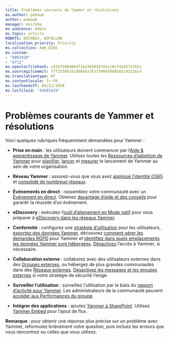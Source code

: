 ```yaml
---
title: Problèmes courants de Yammer et résolutions
ms.author: pebaum
author: pebaum
manager: mnirkhe
ms.audience: Admin
ms.topic: article
ROBOTS: NOINDEX, NOFOLLOW
localization_priority: Priority
ms.collection: Adm_O365
ms.custom:
- "9002428"
- "4712"
ms.openlocfilehash: c83b7588d06df1ba36581b7ebcc0cf4a357a762c
ms.sourcegitcommit: f7f25506191d0656a7637340df806b82c4232bc4
ms.translationtype: HT
ms.contentlocale: fr-FR
ms.lasthandoff: 04/21/2020
ms.locfileid: "43601429"
---
```

# <a name="yammer-common-issues-and-resolutions"></a>Problèmes courants de Yammer et résolutions

Voici quelques rubriques fréquemment demandées pour Yammer :

- **Prise en main** : les utilisateurs doivent commencer par l’[Aide & apprentissage de Yammer](https://support.office.com/yammer). Utilisez toutes les [Ressources d’adoption de Yammer](https://aka.ms/yamresources) pour [planifier](https://aka.ms/YamSuccessGuide), [lancer](https://aka.ms/YamLaunchPlaybook) et [mesurer](https://aka.ms/YamMeasureSuccesGuide) le lancement de Yammer au sein de votre organisation. 

- **Réseau Yammer** : assurez-vous que vous avez [appliqué l’identité O365](https://docs.microsoft.com/yammer/configure-your-yammer-network/enforce-office-365-identity) et [consolidé de nombreux réseaux](https://docs.microsoft.com/yammer/configure-your-yammer-network/consolidate-multiple-yammer-networks). 

- **Événements en direct** : rassemblez votre communauté avec un [Événement en direct](https://docs.microsoft.com/yammer/manage-yammer-groups/yammer-live-events). Obtenez [davantage d’aide et des conseils](https://resources.techcommunity.microsoft.com/live-events/assistance/) pour garantir la réussite d’un événement. 

- **eDiscovery** : exécutez l’[outil d’alignement en Mode natif](https://docs.microsoft.com/yammer/configure-your-yammer-network/overview-native-mode) pour vous préparer à [eDiscovery dans les réseaux Yammer](https://docs.microsoft.com/yammer/manage-security-and-compliance/overview-of-ediscovery). 

- **Conformité** : configurez une [stratégie d’utilisation](https://docs.microsoft.com/yammer/manage-security-and-compliance/set-up-a-usage-policy) pour les utilisateurs, [exportez des données Yammer](https://docs.microsoft.com/yammer/manage-security-and-compliance/export-yammer-enterprise-data), découvrez [comment gérer les demandes RGPD](https://docs.microsoft.com/yammer/manage-security-and-compliance/gdpr-requests-in-yammer-enterprise) pour Yammer et [identifiez dans quels emplacements les données Yammer sont hébergées](https://docs.microsoft.com/yammer/manage-security-and-compliance/data-residency). [Désactivez](https://docs.microsoft.com/yammer/manage-yammer-users/turn-off-user-access) l’accès à Yammer, si nécessaire.

- **Collaboration externe** : collaborez avec des utilisateurs externes dans des [Groupes externes](https://docs.microsoft.com/yammer/work-with-external-users/create-and-manage-external-groups), ou hébergez de plus grandes communautés dans des [Réseaux externes](https://docs.microsoft.com/yammer/work-with-external-users/create-and-manage-an-external-network). [Désactivez les messages et les groupes externes](https://docs.microsoft.com/yammer/work-with-external-users/disable-external-messaging) si votre stratégie de sécurité l’exige.

- **Surveiller l’utilisation** : surveillez l’utilisation par le biais du [rapport d’activité pour Yammer](https://docs.microsoft.com/microsoft-365/admin/activity-reports/yammer-activity-report). Les administrateurs de la communauté peuvent [accéder aux Performances du groupe](https://support.office.com/article/view-group-insights-in-yammer-73f9fa6d-d442-4f25-9194-d5317c9328ab).

- **Intégrer des applications** : ajoutez [Yammer à SharePoint](https://docs.microsoft.com/yammer/integrate-yammer-with-other-apps/embed-a-feed-into-a-sharepoint-site). Utilisez [Yammer Embed](https://developer.yammer.com/docs/embed) pour l’ajout de flux. 

**Remarque** : pour obtenir une réponse plus précise sur un problème avec Yammer, reformulez brièvement votre question, puis incluez les erreurs que vous rencontrez ou celles que vous utilisez.
